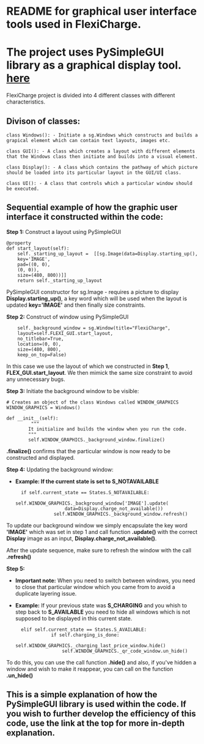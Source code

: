 # README for graphical user interface tools used in FlexiCharge.


# The project uses PySimpleGUI library as a graphical display tool. [here](https://www.pysimplegui.org/en/latest/)


FlexiCharge project is divided into 4 different classes with different 
characteristics.


## Divison of classes:   
    class Windows(): - Initiate a sg.Windows which constructs and builds a grapical element which can contain text layouts, images etc.
    
    class GUI(): - A class which creates a layout with different elements that the Windows class then initiate and builds into a visual element.

    class Display(): - A class which contains the pathway of which picture should be loaded into its particular layout in the GUI/UI class.

    class UI(): - A class that controls which a particular window should be executed.

## Sequential example of how the graphic user interface it constructed within the code:


__Step 1:__ Construct a layout using PySimpleGUI

    @property
    def start_layout(self):
        self._starting_up_layout =  [[sg.Image(data=Display.starting_up(), 
        key='IMAGE', 
        pad=((0, 0), 
        (0, 0)), 
        size=(480, 800))]]        
        return self._starting_up_layout

 PySimpleGUI constructor for sg.Image - requires a picture to display **Display.starting_up()**, a key word which will be used when the layout is updated **key='IMAGE'** and then finally size constraints.


__Step 2:__ Construct of window using PySimpleGUI

        self._background_window = sg.Window(title="FlexiCharge", 
        layout=self.FLEXI_GUI.start_layout, 
        no_titlebar=True, 
        location=(0, 0), 
        size=(480, 800), 
        keep_on_top=False)

In this case we use the layout of which we constructed in **Step 1**, **FLEX_GUI.start_layout**. We then mimick the same size constraint to avoid any unnecessary bugs.


__Step 3:__
Initiate the background window to be visible:

    # Creates an object of the class Windows called WINDOW_GRAPHICS
    WINDOW_GRAPHICS = Windows()

    def __init__(self):    
             """
            It initialize and builds the window when you run the code.
            """
            self.WINDOW_GRAPHICS._background_window.finalize()

 **.finalize()** confirms that the particular window is now ready to be constructed and displayed.



__Step 4:__ Updating the background window:

- **Example: If the current state is set to  S_NOTAVAILABLE**

        if self.current_state == States.S_NOTAVAILABLE:
                    self.WINDOW_GRAPHICS._background_window['IMAGE'].update(
                        data=Display.charge_not_available())
                    self.WINDOW_GRAPHICS._background_window.refresh()

To update our background window we simply encapsulate the key word **'IMAGE'** which was set in step 1 and call function **.update()** with the correct **Display** image as an input, **Display.charge_not_available()**.

After the update sequence, make sure to refresh the window with the call **.refresh()**

__Step 5:__ 

- **Important note:** When you need to switch between windows, you need to close that particular window which you came from to avoid a duplicate layering issue. 

- **Example:** If your previous state was **S_CHARGING** and you whish to step back to **S_AVAILABLE** you need to hide all windows which is not supposed to be displayed in this current state.

        elif self.current_state == States.S_AVAILABLE:
                   if self.charging_is_done:
                       self.WINDOW_GRAPHICS._charging_last_price_window.hide()
                       self.WINDOW_GRAPHICS._qr_code_window.un_hide() 

To do this, you can use the call function **.hide()**
and also, if you've hidden a window and wish to make it reappear, you can call on the function **.un_hide()**

## This is a simple explanation of how the PySimpleGUI library is used within the code. If you wish to further develop the efficiency of this code, use the link at the top for more in-depth explanation. 
